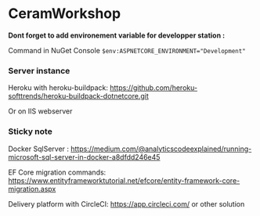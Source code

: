 
# CeramWorkshop

**Dont forget to add environement variable for developper station :**

Command in NuGet Console
`$env:ASPNETCORE_ENVIRONMENT="Development"`



### Server instance
Heroku with heroku-buildpack: https://github.com/heroku-softtrends/heroku-buildpack-dotnetcore.git

Or on IIS webserver


### Sticky note

Docker SqlServer : https://medium.com/@analyticscodeexplained/running-microsoft-sql-server-in-docker-a8dfdd246e45

EF Core migration commands: https://www.entityframeworktutorial.net/efcore/entity-framework-core-migration.aspx

Delivery platform with CircleCI: https://app.circleci.com/ or other solution
